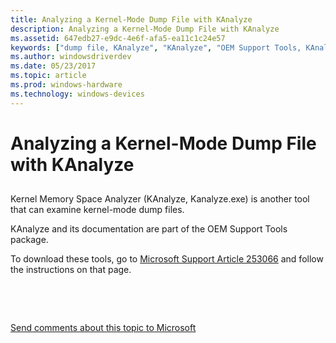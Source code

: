 ```yaml
---
title: Analyzing a Kernel-Mode Dump File with KAnalyze
description: Analyzing a Kernel-Mode Dump File with KAnalyze
ms.assetid: 647edb27-e9dc-4e6f-afa5-ea11c1c24e57
keywords: ["dump file, KAnalyze", "KAnalyze", "OEM Support Tools, KAnalyze"]
ms.author: windowsdriverdev
ms.date: 05/23/2017
ms.topic: article
ms.prod: windows-hardware
ms.technology: windows-devices
---
```


# Analyzing a Kernel-Mode Dump File with KAnalyze


## <span id="ddk_analyzing_a_kernel_mode_dump_file_with_kanalyze_dbg"></span><span id="DDK_ANALYZING_A_KERNEL_MODE_DUMP_FILE_WITH_KANALYZE_DBG"></span>


Kernel Memory Space Analyzer (KAnalyze, Kanalyze.exe) is another tool that can examine kernel-mode dump files.

KAnalyze and its documentation are part of the OEM Support Tools package.

To download these tools, go to [Microsoft Support Article 253066](http://go.microsoft.com/fwlink/p/?linkid=241339) and follow the instructions on that page.

 

 

[Send comments about this topic to Microsoft](mailto:wsddocfb@microsoft.com?subject=Documentation%20feedback%20[debugger\debugger]:%20Analyzing%20a%20Kernel-Mode%20Dump%20File%20with%20KAnalyze%20%20RELEASE:%20%285/15/2017%29&body=%0A%0APRIVACY%20STATEMENT%0A%0AWe%20use%20your%20feedback%20to%20improve%20the%20documentation.%20We%20don't%20use%20your%20email%20address%20for%20any%20other%20purpose,%20and%20we'll%20remove%20your%20email%20address%20from%20our%20system%20after%20the%20issue%20that%20you're%20reporting%20is%20fixed.%20While%20we're%20working%20to%20fix%20this%20issue,%20we%20might%20send%20you%20an%20email%20message%20to%20ask%20for%20more%20info.%20Later,%20we%20might%20also%20send%20you%20an%20email%20message%20to%20let%20you%20know%20that%20we've%20addressed%20your%20feedback.%0A%0AFor%20more%20info%20about%20Microsoft's%20privacy%20policy,%20see%20http://privacy.microsoft.com/default.aspx. "Send comments about this topic to Microsoft")




